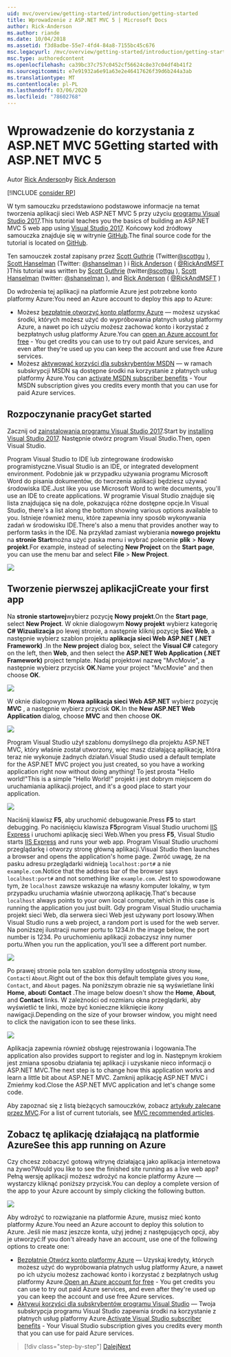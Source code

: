 ```yaml
---
uid: mvc/overview/getting-started/introduction/getting-started
title: Wprowadzenie z ASP.NET MVC 5 | Microsoft Docs
author: Rick-Anderson
ms.author: riande
ms.date: 10/04/2018
ms.assetid: f3d8adbe-55e7-4fd4-84a8-7155bc45c676
msc.legacyurl: /mvc/overview/getting-started/introduction/getting-started
msc.type: authoredcontent
ms.openlocfilehash: ca39bc37c757c0452cf56624c8e37c04df4b41f2
ms.sourcegitcommit: e7e91932a6e91a63e2e46417626f39d6b244a3ab
ms.translationtype: MT
ms.contentlocale: pl-PL
ms.lasthandoff: 03/06/2020
ms.locfileid: "78602768"
---
```

# <a name="getting-started-with-aspnet-mvc-5"></a><span data-ttu-id="ffc2d-102">Wprowadzenie do korzystania z ASP.NET MVC 5</span><span class="sxs-lookup"><span data-stu-id="ffc2d-102">Getting started with ASP.NET MVC 5</span></span>

<span data-ttu-id="ffc2d-103">Autor [Rick Anderson](https://twitter.com/RickAndMSFT)</span><span class="sxs-lookup"><span data-stu-id="ffc2d-103">by [Rick Anderson](https://twitter.com/RickAndMSFT)</span></span>

[!INCLUDE [consider RP](../../../../includes/razor.md)]

<span data-ttu-id="ffc2d-104">W tym samouczku przedstawiono podstawowe informacje na temat tworzenia aplikacji sieci Web ASP.NET MVC 5 przy użyciu [programu Visual Studio 2017](https://visualstudio.microsoft.com/downloads/?utm_medium=microsoft&utm_source=docs.microsoft.com&utm_campaign=button+cta&utm_content=download+vs2017).</span><span class="sxs-lookup"><span data-stu-id="ffc2d-104">This tutorial teaches you the basics of building an ASP.NET MVC 5 web app using [Visual Studio 2017](https://visualstudio.microsoft.com/downloads/?utm_medium=microsoft&utm_source=docs.microsoft.com&utm_campaign=button+cta&utm_content=download+vs2017).</span></span> <span data-ttu-id="ffc2d-105">Końcowy kod źródłowy samouczka znajduje się w witrynie [GitHub](https://github.com/dotnet/AspNetDocs/tree/master/aspnet/mvc/overview/getting-started/introduction/sample/MvcMovie/MvcMovie).</span><span class="sxs-lookup"><span data-stu-id="ffc2d-105">The final source code for the tutorial is located on [GitHub](https://github.com/dotnet/AspNetDocs/tree/master/aspnet/mvc/overview/getting-started/introduction/sample/MvcMovie/MvcMovie).</span></span>

<span data-ttu-id="ffc2d-106">Ten samouczek został zapisany przez [Scott Guthrie](https://weblogs.asp.net/scottgu/) (Twitter[@scottgu](https://twitter.com/scottgu) ), [Scott Hanselman](http://www.hanselman.com/blog/) (Twitter: [@shanselman](https://twitter.com/shanselman) ) i [Rick Anderson](https://twitter.com/RickAndMSFT) ( [@RickAndMSFT](https://twitter.com/#!/RickAndMSFT) )</span><span class="sxs-lookup"><span data-stu-id="ffc2d-106">This tutorial was written by [Scott Guthrie](https://weblogs.asp.net/scottgu/) (twitter[@scottgu](https://twitter.com/scottgu) ), [Scott Hanselman](http://www.hanselman.com/blog/) (twitter: [@shanselman](https://twitter.com/shanselman) ), and [Rick Anderson](https://twitter.com/RickAndMSFT) ( [@RickAndMSFT](https://twitter.com/#!/RickAndMSFT) )</span></span>

<span data-ttu-id="ffc2d-107">Do wdrożenia tej aplikacji na platformie Azure jest potrzebne konto platformy Azure:</span><span class="sxs-lookup"><span data-stu-id="ffc2d-107">You need an Azure account to deploy this app to Azure:</span></span>

- <span data-ttu-id="ffc2d-108">Możesz [bezpłatnie otworzyć konto platformy Azure](https://azure.microsoft.com/pricing/free-trial/?WT.mc_id=A443DD604) — możesz uzyskać środki, których możesz użyć do wypróbowania płatnych usług platformy Azure, a nawet po ich użyciu możesz zachować konto i korzystać z bezpłatnych usług platformy Azure.</span><span class="sxs-lookup"><span data-stu-id="ffc2d-108">You can [open an Azure account for free](https://azure.microsoft.com/pricing/free-trial/?WT.mc_id=A443DD604) - You get credits you can use to try out paid Azure services, and even after they're used up you can keep the account and use free Azure services.</span></span>
- <span data-ttu-id="ffc2d-109">Możesz [aktywować korzyści dla subskrybentów MSDN](https://azure.microsoft.com/pricing/member-offers/msdn-benefits-details/?WT.mc_id=A443DD604) — w ramach subskrypcji MSDN są dostępne środki na korzystanie z płatnych usług platformy Azure.</span><span class="sxs-lookup"><span data-stu-id="ffc2d-109">You can [activate MSDN subscriber benefits](https://azure.microsoft.com/pricing/member-offers/msdn-benefits-details/?WT.mc_id=A443DD604) - Your MSDN subscription gives you credits every month that you can use for paid Azure services.</span></span>

## <a name="get-started"></a><span data-ttu-id="ffc2d-110">Rozpoczynanie pracy</span><span class="sxs-lookup"><span data-stu-id="ffc2d-110">Get started</span></span>

<span data-ttu-id="ffc2d-111">Zacznij od [zainstalowania programu Visual Studio 2017](https://visualstudio.microsoft.com/downloads/?utm_medium=microsoft&utm_source=docs.microsoft.com&utm_campaign=button+cta&utm_content=download+vs2017).</span><span class="sxs-lookup"><span data-stu-id="ffc2d-111">Start by [installing Visual Studio 2017](https://visualstudio.microsoft.com/downloads/?utm_medium=microsoft&utm_source=docs.microsoft.com&utm_campaign=button+cta&utm_content=download+vs2017).</span></span> <span data-ttu-id="ffc2d-112">Następnie otwórz program Visual Studio.</span><span class="sxs-lookup"><span data-stu-id="ffc2d-112">Then, open Visual Studio.</span></span>

<span data-ttu-id="ffc2d-113">Program Visual Studio to IDE lub zintegrowane środowisko programistyczne.</span><span class="sxs-lookup"><span data-stu-id="ffc2d-113">Visual Studio is an IDE, or integrated development environment.</span></span> <span data-ttu-id="ffc2d-114">Podobnie jak w przypadku używania programu Microsoft Word do pisania dokumentów, do tworzenia aplikacji będziesz używać środowiska IDE.</span><span class="sxs-lookup"><span data-stu-id="ffc2d-114">Just like you use Microsoft Word to write documents, you'll use an IDE to create applications.</span></span> <span data-ttu-id="ffc2d-115">W programie Visual Studio znajduje się lista znajdująca się na dole, pokazująca różne dostępne opcje.</span><span class="sxs-lookup"><span data-stu-id="ffc2d-115">In Visual Studio, there's a list along the bottom showing various options available to you.</span></span> <span data-ttu-id="ffc2d-116">Istnieje również menu, które zapewnia inny sposób wykonywania zadań w środowisku IDE.</span><span class="sxs-lookup"><span data-stu-id="ffc2d-116">There's also a menu that provides another way to perform tasks in the IDE.</span></span> <span data-ttu-id="ffc2d-117">Na przykład zamiast wybierania **nowego projektu** na **stronie Start**można użyć paska menu i wybrać polecenie **plik** > **Nowy projekt**.</span><span class="sxs-lookup"><span data-stu-id="ffc2d-117">For example, instead of selecting **New Project** on the **Start page**, you can use the menu bar and select **File** > **New Project**.</span></span>

![](getting-started/_static/image1.png)

## <a name="create-your-first-app"></a><span data-ttu-id="ffc2d-118">Tworzenie pierwszej aplikacji</span><span class="sxs-lookup"><span data-stu-id="ffc2d-118">Create your first app</span></span>

<span data-ttu-id="ffc2d-119">Na **stronie startowej**wybierz pozycję **Nowy projekt**.</span><span class="sxs-lookup"><span data-stu-id="ffc2d-119">On the **Start page**, select **New Project**.</span></span> <span data-ttu-id="ffc2d-120">W oknie dialogowym **Nowy projekt** wybierz kategorię  **C# Wizualizacja** po lewej stronie, a następnie kliknij pozycję **Sieć Web**, a następnie wybierz szablon projektu **aplikacja sieci Web ASP.NET (.NET Framework)** .</span><span class="sxs-lookup"><span data-stu-id="ffc2d-120">In the **New project** dialog box, select the **Visual C#** category on the left, then **Web**, and then select the **ASP.NET Web Application (.NET Framework)** project template.</span></span> <span data-ttu-id="ffc2d-121">Nadaj projektowi nazwę "MvcMovie", a następnie wybierz przycisk **OK**.</span><span class="sxs-lookup"><span data-stu-id="ffc2d-121">Name your project "MvcMovie" and then choose **OK**.</span></span>

![](getting-started/_static/image2.png)

<span data-ttu-id="ffc2d-122">W oknie dialogowym **Nowa aplikacja sieci Web ASP.NET** wybierz pozycję **MVC** , a następnie wybierz przycisk **OK**.</span><span class="sxs-lookup"><span data-stu-id="ffc2d-122">In the **New ASP.NET Web Application** dialog, choose **MVC** and then choose **OK**.</span></span>

![](getting-started/_static/image3.png)

<span data-ttu-id="ffc2d-123">Program Visual Studio użył szablonu domyślnego dla projektu ASP.NET MVC, który właśnie został utworzony, więc masz działającą aplikację, która teraz nie wykonuje żadnych działań.</span><span class="sxs-lookup"><span data-stu-id="ffc2d-123">Visual Studio used a default template for the ASP.NET MVC project you just created, so you have a working application right now without doing anything!</span></span> <span data-ttu-id="ffc2d-124">To jest prosta "Hello world!"</span><span class="sxs-lookup"><span data-stu-id="ffc2d-124">This is a simple "Hello World!"</span></span> <span data-ttu-id="ffc2d-125">projekt i jest dobrym miejscem do uruchamiania aplikacji.</span><span class="sxs-lookup"><span data-stu-id="ffc2d-125">project, and it's a good place to start your application.</span></span>

![](getting-started/_static/image4.png)

<span data-ttu-id="ffc2d-126">Naciśnij klawisz **F5**, aby uruchomić debugowanie.</span><span class="sxs-lookup"><span data-stu-id="ffc2d-126">Press **F5** to start debugging.</span></span> <span data-ttu-id="ffc2d-127">Po naciśnięciu klawisza **F5**program Visual Studio uruchomi [IIS Express](/iis/extensions/introduction-to-iis-express/iis-express-overview) i uruchomi aplikację sieci Web.</span><span class="sxs-lookup"><span data-stu-id="ffc2d-127">When you press **F5**, Visual Studio starts [IIS Express](/iis/extensions/introduction-to-iis-express/iis-express-overview) and runs your web app.</span></span> <span data-ttu-id="ffc2d-128">Program Visual Studio uruchomi przeglądarkę i otworzy stronę główną aplikacji.</span><span class="sxs-lookup"><span data-stu-id="ffc2d-128">Visual Studio then launches a browser and opens the application's home page.</span></span> <span data-ttu-id="ffc2d-129">Zwróć uwagę, że na pasku adresu przeglądarki widnieją `localhost:port#` a nie `example.com`.</span><span class="sxs-lookup"><span data-stu-id="ffc2d-129">Notice that the address bar of the browser says `localhost:port#` and not something like `example.com`.</span></span> <span data-ttu-id="ffc2d-130">Jest to spowodowane tym, że `localhost` zawsze wskazuje na własny komputer lokalny, w tym przypadku uruchamia właśnie utworzoną aplikację.</span><span class="sxs-lookup"><span data-stu-id="ffc2d-130">That's because `localhost` always points to your own local computer, which in this case is running the application you just built.</span></span> <span data-ttu-id="ffc2d-131">Gdy program Visual Studio uruchamia projekt sieci Web, dla serwera sieci Web jest używany port losowy.</span><span class="sxs-lookup"><span data-stu-id="ffc2d-131">When Visual Studio runs a web project, a random port is used for the web server.</span></span> <span data-ttu-id="ffc2d-132">Na poniższej ilustracji numer portu to 1234.</span><span class="sxs-lookup"><span data-stu-id="ffc2d-132">In the image below, the port number is 1234.</span></span> <span data-ttu-id="ffc2d-133">Po uruchomieniu aplikacji zobaczysz inny numer portu.</span><span class="sxs-lookup"><span data-stu-id="ffc2d-133">When you run the application, you'll see a different port number.</span></span>

![](getting-started/_static/image5.png)

<span data-ttu-id="ffc2d-134">Po prawej stronie pola ten szablon domyślny udostępnia strony `Home`, `Contact`i `About`.</span><span class="sxs-lookup"><span data-stu-id="ffc2d-134">Right out of the box this default template gives you `Home`, `Contact`, and `About` pages.</span></span> <span data-ttu-id="ffc2d-135">Na poniższym obrazie nie są wyświetlane linki **Home**, **about**i **Contact** .</span><span class="sxs-lookup"><span data-stu-id="ffc2d-135">The image below doesn't show the **Home**, **About**, and **Contact** links.</span></span> <span data-ttu-id="ffc2d-136">W zależności od rozmiaru okna przeglądarki, aby wyświetlić te linki, może być konieczne kliknięcie ikony nawigacji.</span><span class="sxs-lookup"><span data-stu-id="ffc2d-136">Depending on the size of your browser window, you might need to click the navigation icon to see these links.</span></span>

![](getting-started/_static/image6.png)

<span data-ttu-id="ffc2d-137">Aplikacja zapewnia również obsługę rejestrowania i logowania.</span><span class="sxs-lookup"><span data-stu-id="ffc2d-137">The application also provides support to register and log in.</span></span> <span data-ttu-id="ffc2d-138">Następnym krokiem jest zmiana sposobu działania tej aplikacji i uzyskanie nieco informacji o ASP.NET MVC.</span><span class="sxs-lookup"><span data-stu-id="ffc2d-138">The next step is to change how this application works and learn a little bit about ASP.NET MVC.</span></span> <span data-ttu-id="ffc2d-139">Zamknij aplikację ASP.NET MVC i Zmieńmy kod.</span><span class="sxs-lookup"><span data-stu-id="ffc2d-139">Close the ASP.NET MVC application and let's change some code.</span></span>

<span data-ttu-id="ffc2d-140">Aby zapoznać się z listą bieżących samouczków, zobacz [artykuły zalecane przez MVC](../mvc-learning-sequence.md).</span><span class="sxs-lookup"><span data-stu-id="ffc2d-140">For a list of current tutorials, see [MVC recommended articles](../mvc-learning-sequence.md).</span></span>

## <a name="see-this-app-running-on-azure"></a><span data-ttu-id="ffc2d-141">Zobacz tę aplikację działającą na platformie Azure</span><span class="sxs-lookup"><span data-stu-id="ffc2d-141">See this app running on Azure</span></span>

<span data-ttu-id="ffc2d-142">Czy chcesz zobaczyć gotową witrynę działającą jako aplikacja internetowa na żywo?</span><span class="sxs-lookup"><span data-stu-id="ffc2d-142">Would you like to see the finished site running as a live web app?</span></span> <span data-ttu-id="ffc2d-143">Pełną wersję aplikacji możesz wdrożyć na koncie platformy Azure — wystarczy kliknąć poniższy przycisk.</span><span class="sxs-lookup"><span data-stu-id="ffc2d-143">You can deploy a complete version of the app to your Azure account by simply clicking the following button.</span></span>

[![](https://azuredeploy.net/deploybutton.png)](https://azuredeploy.net/?repository=https://github.com/dotnet/AspNetDocs/tree/master/aspnet/mvc/overview/getting-started/introduction/sample/MvcMovie&amp;WT.mc_id=deploy_azure_aspnet)

<span data-ttu-id="ffc2d-144">Aby wdrożyć to rozwiązanie na platformie Azure, musisz mieć konto platformy Azure.</span><span class="sxs-lookup"><span data-stu-id="ffc2d-144">You need an Azure account to deploy this solution to Azure.</span></span> <span data-ttu-id="ffc2d-145">Jeśli nie masz jeszcze konta, użyj jednej z następujących opcji, aby je utworzyć:</span><span class="sxs-lookup"><span data-stu-id="ffc2d-145">If you don't already have an account, use one of the following options to create one:</span></span>

- <span data-ttu-id="ffc2d-146">[Bezpłatnie Otwórz konto platformy Azure](https://azure.microsoft.com/pricing/free-trial/?WT.mc_id=A443DD604) — Uzyskaj kredyty, których możesz użyć do wypróbowania płatnych usług platformy Azure, a nawet po ich użyciu możesz zachować konto i korzystać z bezpłatnych usług platformy Azure.</span><span class="sxs-lookup"><span data-stu-id="ffc2d-146">[Open an Azure account for free](https://azure.microsoft.com/pricing/free-trial/?WT.mc_id=A443DD604) - You get credits you can use to try out paid Azure services, and even after they're used up you can keep the account and use free Azure services.</span></span>
- <span data-ttu-id="ffc2d-147">[Aktywuj korzyści dla subskrybentów programu Visual Studio](https://azure.microsoft.com/pricing/member-offers/credit-for-visual-studio-subscribers) — Twoja subskrypcja programu Visual Studio zapewnia środki na korzystanie z płatnych usług platformy Azure.</span><span class="sxs-lookup"><span data-stu-id="ffc2d-147">[Activate Visual Studio subscriber benefits](https://azure.microsoft.com/pricing/member-offers/credit-for-visual-studio-subscribers) - Your Visual Studio subscription gives you credits every month that you can use for paid Azure services.</span></span>

> [!div class="step-by-step"]
> [<span data-ttu-id="ffc2d-148">Dalej</span><span class="sxs-lookup"><span data-stu-id="ffc2d-148">Next</span></span>](adding-a-controller.md)
